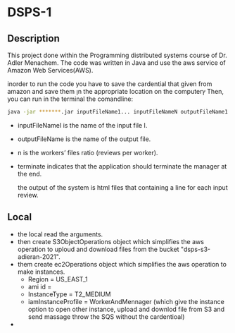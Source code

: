 # DSPS-1
Description
----
This project done within the Programming distributed systems course of Dr. Adler Menachem.
The code was written in Java and use the aws service of Amazon Web Services(AWS).

inorder to run the code you have to save the cardential that given from amazon and save them ןn the appropriate location on the computerץ
Then, you can run in the terminal the comandline:
```bash
java -jar *******.jar inputFileName1... inputFileNameN outputFileName1... outputFileNameN n [terminate]
```
* inputFileNameI is the name of the input file I.
* outputFileName is the name of the output file.
* n is the workers’ files ratio (reviews per worker).
* terminate indicates that the application should terminate the manager at the end.

  the output of the system is html files that containing a line for each input review.
  
Local
----
* the local read the arguments.
* then create S3ObjectOperations object which simplifies the aws operation to uploud and download files from the bucket "dsps-s3-adieran-2021".
* them create ec2Operations object which simplifies the aws operation to make instances.
  * Region = US_EAST_1
  * ami id = 
  * InstanceType = T2_MEDIUM
  * iamInstanceProfile = WorkerAndMennager (which give the instance option to open other instance, upload and downlod file from S3 and send massage throw the SQS without the cardentioal)
* 

